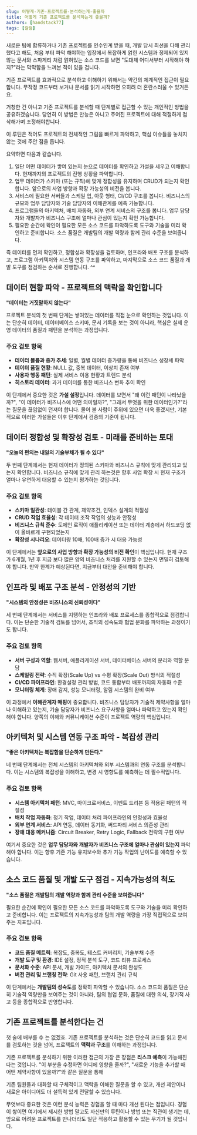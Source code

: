 ```yaml
---
slug: 어떻게-기존-프로젝트를-분석하는게-좋을까
title: 어떻게 기존 프로젝트를 분석하는게 좋을까?
authors: [handstack77]
tags: [칼럼]
---
```


새로운 팀에 합류하거나 기존 프로젝트를 인수인계 받을 때, 개발 당시 최선을 다해 관리 했다고 해도, 처음 부터 파악 해야하는 입장에서 복잡하게 얽힌 시스템과 정제되어 있지 않는 문서와 스파게티 처럼 얽혀있는 소스 코드를 보면 "도대체 어디서부터 시작해야 하지?"라는 막막함을 느껴본 적이 있을 겁니다. 

기존 프로젝트를 효과적으로 분석하고 이해하기 위해서는 약간의 체계적인 접근이 필요합니다. 무작정 코드부터 보거나 문서를 읽기 시작하면 오히려 더 혼란스러울 수 있거든요. 

거창한 건 아니고 기존 프로젝트를 분석할 때 단계별로 접근할 수 있는 개인적인 방법을 공유하겠습니다. 당연히 이 방법은 만능은 아니고 주어진 프로젝트에 대해 적절하게 첨삭해가며 조정해야합니다.

이 루틴은 적어도 프로젝트의 전체적인 그림을 빠르게 파악하고, 핵심 이슈들을 놓치지 않는 것에 주안 점을 둡니다.

요약하면 다음과 같습니다.

1. 일단 어떤 데이터가 쌓여 있는지 눈으로 데이터를 확인하고 가설을 세우고 이해합니다. 현재까지의 프로젝트의 진행 상황을 파악합니다.
2. 업무 데이터가 스키마 (또는 규칙)에 맞게 정합성을 유지하며 CRUD가 되는지 확인합니다. 앞으로의 사업 방향과 확장 가능성의 비전을 봅니다.
3. 서비스에 필요한 서버들과 스케일 업, 아웃 형태, CI/CD 구조를 봅니다. 비즈니스의 규모와 업무 담당자와 기술 담당자의 이해관계를 예측 가능합니다.
4. 프로그램들의 아키텍처, 배치 자동화, 외부 연계 서비스의 구조를 봅니다. 업무 담당자와 개발자가 비즈니스 구조에 얼마나 관심이 있는지 확인 가능합니다.
5. 필요한 순간에 확인이 필요한 모든 소스 코드를 파악하도록 도구와 기술을 미리 확인하고 준비합니다. 소스 품질은 개발팀의 개발 역량과 함께 관리 수준을 보여줍니다.

즉 데이터를 먼저 확인하고, 정합성과 확장성을 검토하며, 인프라와 배포 구조를 분석하고, 프로그램 아키텍처와 시스템 연동 구조를 파악하고, 마지막으로 소스 코드 품질과 개발 도구를 점검하는 순서로 진행합니다. ^^

## 데이터 현황 파악 - 프로젝트의 맥락을 확인합니다

**"데이터는 거짓말하지 않는다"**

프로젝트 분석의 첫 번째 단계는 쌓여있는 데이터를 직접 눈으로 확인하는 것입니다. 이는 단순히 데이터, 데이터베이스 스키마, 문서 기록을 보는 것이 아니라, 핵심은 실제 운영 데이터의 품질과 패턴을 분석하는 과정입니다.

### 주요 검토 항목
- **데이터 볼륨과 증가 추세**: 일별, 월별 데이터 증가량을 통해 비즈니스 성장세 파악
- **데이터 품질 현황**: NULL 값, 중복 데이터, 이상치 존재 여부
- **사용자 행동 패턴**: 실제 서비스 이용 현황과 트렌드 분석
- **히스토리 데이터**: 과거 데이터를 통한 비즈니스 변화 추이 확인

이 단계에서 중요한 것은 **가설 설정**입니다. 데이터를 보면서 "왜 이런 패턴이 나타났을까?", "이 데이터가 비즈니스에 어떤 의미일까?", "그래서 무엇을 위한 데이터인가?"라는 질문을 끊임없이 던져야 합니다. 물어 볼 사람이 주위에 있으면 더욱 좋겠지만, 기본적으로 이러한 가설들은 이후 단계에서 검증의 기준이 됩니다.

## 데이터 정합성 및 확장성 검토 - 미래를 준비하는 토대

**"오늘의 편의는 내일의 기술부채가 될 수 있다"**

두 번째 단계에서는 현재 데이터가 정의된 스키마와 비즈니스 규칙에 맞게 관리되고 있는지 확인합니다. 비즈니스 규칙에 맞게 관리 하는것은 향후 사업 확장 시 현재 구조가 얼마나 유연하게 대응할 수 있는지 평가하는 것입니다.

### 주요 검토 항목
- **스키마 일관성**: 테이블 간 관계, 제약조건, 인덱스 설계의 적절성
- **CRUD 작업 효율성**: 각 데이터 조작 작업의 성능과 안정성
- **비즈니스 규칙 준수**: 도메인 로직이 애플리케이션 또는 데이터 계층에서 하드코딩 없이 올바르게 구현되었는지
- **확장성 시나리오**: 데이터량 10배, 100배 증가 시 대응 가능성

이 단계에서는 **앞으로의 사업 방향과 확장 가능성의 비전 확인**이 핵심입니다. 현재 구조가 6개월, 1년 후 지금 보다 많은 양의 비즈니스 처리를 지원할 수 있는지 면밀히 검토해야 합니다. 만약 한계가 예상된다면, 지금부터 대안을 준비해야 합니다.

## 인프라 및 배포 구조 분석 - 안정성의 기반

**"시스템의 안정성은 비즈니스의 신뢰성이다"**

세 번째 단계에서는 서비스를 지탱하는 인프라와 배포 프로세스를 종합적으로 점검합니다. 이는 단순한 기술적 검토를 넘어서, 조직의 성숙도와 협업 문화를 파악하는 과정이기도 합니다.

### 주요 검토 항목
- **서버 구성과 역할**: 웹서버, 애플리케이션 서버, 데이터베이스 서버의 분리와 역할 분담
- **스케일링 전략**: 수직 확장(Scale Up) vs 수평 확장(Scale Out) 방식의 적절성
- **CI/CD 파이프라인**: 환경설정 관리 방법, 코드 통합부터 배포까지의 자동화 수준
- **모니터링 체계**: 장애 감지, 성능 모니터링, 알림 시스템의 완비 여부

이 과정에서 **이해관계자 매핑**이 중요합니다. 비즈니스 담당자가 기술적 제약사항을 얼마나 이해하고 있는지, 기술 담당자가 비즈니스 요구사항을 얼마나 파악하고 있는지 확인해야 합니다. 양쪽의 이해와 커뮤니케이션 수준이 프로젝트 역량의 핵심입니다.

## 아키텍처 및 시스템 연동 구조 파악 - 복잡성 관리

**"좋은 아키텍처는 복잡함을 단순하게 만든다."**

네 번째 단계에서는 전체 시스템의 아키텍처와 외부 시스템과의 연동 구조를 분석합니다. 이는 시스템의 복잡성을 이해하고, 변경 시 영향도를 예측하는 데 필수적입니다.

### 주요 검토 항목
- **시스템 아키텍처 패턴**: MVC, 마이크로서비스, 이벤트 드리븐 등 적용된 패턴의 적절성
- **배치 작업 자동화**: 정기 작업, 데이터 처리 파이프라인의 안정성과 효율성
- **외부 연계 서비스**: API 연동, 데이터 동기화, 써드파티 서비스 의존성 관리
- **장애 대응 메커니즘**: Circuit Breaker, Retry Logic, Fallback 전략의 구현 여부

여기서 중요한 것은 **업무 담당자와 개발자가 비즈니스 구조에 얼마나 관심이 있는지** 파악해야 합니다. 이는 향후 기존 기능 유지보수와 추가 기능 작업의 난이도를 예측할 수 있습니다.

## 소스 코드 품질 및 개발 도구 점검 - 지속가능성의 척도

**"소스 품질은 개발팀의 개발 역량과 함께 관리 수준을 보여줍니다"**

필요한 순간에 확인이 필요한 모든 소스 코드를 파악하도록 도구와 기술을 미리 확인하고 준비합니다. 이는 프로젝트의 지속가능성과 팀의 개발 역량을 가장 직접적으로 보여주는 지표입니다.

### 주요 검토 항목
- **코드 품질 메트릭**: 복잡도, 중복도, 테스트 커버리지, 기술부채 수준
- **개발 도구 및 환경**: IDE 설정, 정적 분석 도구, 코드 리뷰 프로세스
- **문서화 수준**: API 문서, 개발 가이드, 아키텍처 문서의 완성도
- **버전 관리 및 브랜칭 전략**: Git 사용 패턴, 브랜치 관리 규칙

이 단계에서는 **개발팀의 성숙도**를 정확히 파악할 수 있습니다. 소스 코드의 품질은 단순히 기술적 역량만을 보여주는 것이 아니라, 팀의 협업 문화, 품질에 대한 의식, 장기적 사고 등을 종합적으로 반영합니다.

## 기존 프로젝트를 분석한다는 건

첫 술에 배부를 수 는 없겠죠. 기존 프로젝트를 분석하는 것은 단순히 코드를 읽고 문서를 검토하는 것을 넘어, 프로젝트의 **맥락과 구조**를 이해하는 과정입니다. 

기존 프로젝트를 분석하기 위한 이러한 접근의 가장 큰 장점은 **리스크 예측**이 가능해진다는 것입니다. "이 부분을 수정하면 어디에 영향을 줄까?", "새로운 기능을 추가할 때 어떤 제약사항이 있을까?"와 같은 질문을 통해

기존 팀원들과 대화할 때 구체적이고 맥락을 이해한 질문을 할 수 있고, 개선 제안이나 새로운 아이디어도 더 설득력 있게 전달할 수 있습니다.

무엇보다 중요한 것은 이런 분석 능력은 경험을 할 때 마다 개선 된다는 점입니다. 경험이 쌓이면 여기에서 제시한 방법 말고도 자신만의 루틴이나 방법 또는 직관이 생기는 데, 앞으로 어려운 프로젝트를 만나더라도 일단 적응하고 활용할 수 있는 무기가 될 것입니다.

